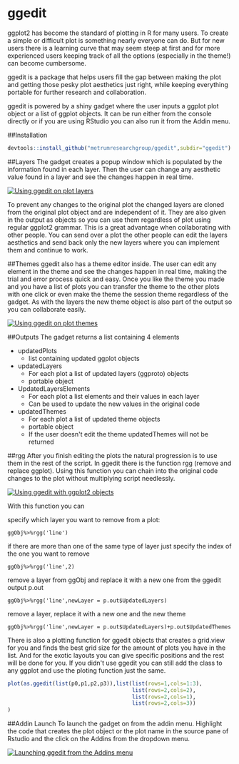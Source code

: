 # ggedit

ggplot2 has become the standard of plotting in R for many users. To create a simple or difficult plot is something nearly everyone can do. But for new users there is a learning curve that may seem steep at first and for more experienced users keeping track of all the options (especially in the theme!) can become cumbersome. 

ggedit is a package that helps users fill the gap between making the plot and getting those pesky plot aesthetics just right, while keeping everything portable for further research and collaboration.

ggedit is powered by a shiny gadget where the user inputs a ggplot plot object or a list of ggplot objects. It can be run either from the console directly or if you are using RStudio you can also run it from the Addin menu.

##Installation
```r
devtools::install_github("metrumresearchgroup/ggedit",subdir="ggedit")
```

##Layers
The gadget creates a popup window which is populated by the information found in each layer. Then the user can change any aesthetic value found in a layer and see the changes happen in real time.


[![Using ggedit on plot layers](http://img.youtube.com/vi/OvMWCHpCmaI/0.jpg)](http://www.youtube.com/watch?v=OvMWCHpCmaI)


To prevent any changes to the original plot the changed layers are cloned from the original plot object and are independent of it. They are also given in the output as objects so you can use them regardless of plot using regular ggplot2 grammar. This is a great advantage when collaborating with other people. You can send over a plot the other people can edit the layers aesthetics and send back only the new layers where you can implement them and continue to work. 

##Themes
ggedit also has a theme editor inside. The user can edit any element in the theme and see the changes happen in real time, making the trial and error process quick and easy. Once you like the theme you made and you have a list of plots you can transfer the theme to the other plots with one click or even make the theme the session theme regardless of the gadget. As with the layers the new theme object is also part of the output so you can collaborate easily.

[![Using ggedit on plot themes](http://img.youtube.com/vi/813QxbsrvLM/0.jpg)](http://www.youtube.com/watch?v=813QxbsrvLM)


##Outputs
The gadget returns a list containing 4 elements

  - updatedPlots
    - list containing updated ggplot objects
  - updatedLayers
    - For each plot a list of updated layers (ggproto) objects
    - portable object
  - UpdatedLayersElements
    - For each plot a list elements and their values in each layer
    - Can be used to update the new values in the original code
  - updatedThemes
    - For each plot a list of updated theme objects
    - portable object
    - If the user doesn't edit the theme updatedThemes will not be returned

##rgg
After you finish editing the plots the natural progression is to use them in the rest of the script. In ggedit there is the function rgg (remove and replace ggplot). Using this function you can chain into the original code changes to the plot without multiplying script needlessly.


[![Using ggedit with ggplot2 objects](http://img.youtube.com/vi/0QmJHwoWQWM/0.jpg)](http://www.youtube.com/watch?v=0QmJHwoWQWM)


With this function you can 

specify which layer you want to remove from a plot:

`ggObj%>%rgg('line')`

if there are more than one of the same type of layer just specify the index of the one you want to remove

`ggObj%>%rgg('line',2)`

remove a layer from ggObj and replace it with a new one from the ggedit output p.out

`ggObj%>%rgg('line',newLayer = p.out$UpdatedLayers)`

remove a layer, replace it with a new one and the new theme 

`ggObj%>%rgg('line',newLayer = p.out$UpdatedLayers)+p.out$UpdatedThemes`

There is also a plotting function for ggedit objects that creates a grid.view for you and finds the best grid size for the amount of plots you have in the list. And for the exotic layouts you can give specific positions and the rest will be done for you. If you didn't use ggedit you can still add the class to any ggplot and use the ploting function just the same.

```r
plot(as.ggedit(list(p0,p1,p2,p3)),list(list(rows=1,cols=1:3),
                                       list(rows=2,cols=2),
                                       list(rows=2,cols=1),
                                       list(rows=2,cols=3))
)
```

##Addin Launch
To launch the gadget on from the addin menu. Highlight the code that creates the plot object or the plot name in the source pane of Rstudio and the click on the Addins from the dropdown menu.

[![Launching ggedit from the Addins menu](http://img.youtube.com/vi/693XhHt8fug/0.jpg)](http://www.youtube.com/watch?v=693XhHt8fug)
